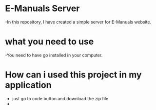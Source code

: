 # E-Manuals Server
-In this repository, I have created a simple server for E-Manuals website.

# what you need to use
-You need to have go installed in your computer.
 
 

# How can i used this project in my application
- just go to code button and download the zip file 
-  

